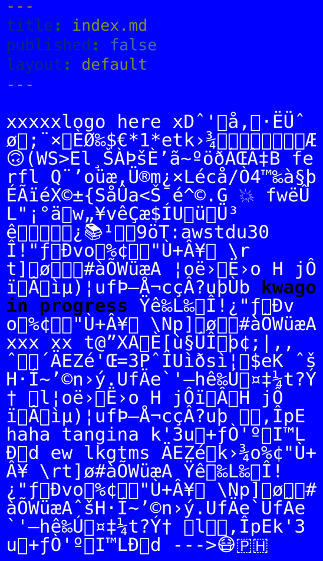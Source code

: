 ```yaml
---
title: index.md
published: false
layout: default
---
```


<html><head>
  
<meta charset="utf-8">
<title>
Kwago
</title>

<link rel="stylesheet" type="text/css" href="normalize.css">
<style>

@font-face{
  font-family: courier-classic;
  src: url(Courier.ttf);
  
}
a, a:visited {
  color: black;
}
a:hover {
  color: orange;
}
.hl {
  font-weight: bold;
}
a, a:visited {
  text-decoration: none;
}


</style>
</head><body style="font-family: courier-classic, monospace; word-break: break-all; line-height: 1; font-size: 50px; cursor: auto;background-color:blue;">  <p style="color:#ffffff";>
xxxxxlogo here xDˆ'å‚·ËÜˆø;¨×ÈØ‰$€*1*etk›¾Æ&#x1F643;(WS&gt;El¸ŠÀÞšÈ’ã~ºöðÁŒÂ‡B  ferfl Q¨’oüæ,Ü®m¿×Lécå/Ò4™‰à§þÉÃïéX©±{SåÛa&lt;Š¯é^©.G &#x1F4A5; fwëÛL"¡°äw„¥vêÇæ$ÍUüÜ³ê¿&#x1F4DA;¹9öT:awstdu30Î!"ƒÐvo%¢"Ù+Â¥ \rt]ø&#x1F440;#àÕWüæA ¦oë›Ë›o H jÔïÂìµ)¦ufÞ–Å¬cçÂ?uþÙb<span class="hl"><a href="https://isipkwago.carrd.co/"> kwago in progress</a></span> Ÿê‰L‰Î!¿"ƒÐvo%¢"Ù+Â¥ \Np]ø#àÕWüæA xxx xx  t@”XA&#x1F9A0;È[ù§ÚÎþ¢;|‚,ˆ´ÄEZé'Œ=3PˆÎUìðsì¦$eK
 ˆšH·Í~’©n›ý.UfÄe`'–hê‰Ú¤‡¼t?Ý† l¦oë›Ë›o H jÔïÂ&#x1F47E;H jÔïÂìµ)¦ufÞ–Å¬cçÂ?uþ
 ‚ÎpE haha tangina k'3u+ƒÒ'ºI™LÐd ew lkgtms ÄEZé&#x1F92C;k›¾o%¢"Ù+Â¥ \rt]ø#àÕWüæA Ÿê&#x1F308;‰L‰Î!¿"ƒÐvo%¢"Ù+Â¥ \Np]ø#àÕWüæAˆšH·Í~’©n›ý.UfÄe`UfÄe`'–hê‰Ú¤‡¼t?Ý† l‚ÎpEk'3u+ƒÒ'ºI™LÐd --->&#x1F637;&#127477;&#127469;




<!-- ---------------------------------------------------------------------------------- --></p></div></html>